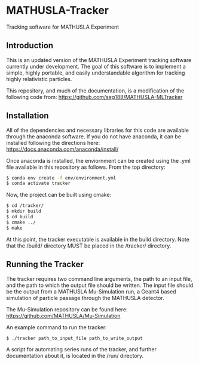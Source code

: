 # MATHUSLA-Tracker
Tracking software for MATHUSLA Experiment

## Introduction
This is an updated version of the MATHUSLA Experiment tracking software currently under development. The goal of this software is to implement a simple, highly portable, and easily understandable algorithm for tracking highly relativistic particles.

This repository, and much of the documentation, is a modification of the following code from: https://github.com/seg188/MATHUSLA-MLTracker 

## Installation

All of the dependencies and necessary libraries for this code are available through the anaconda software. If you do not have anaconda, it can be installed following the directions here: https://docs.anaconda.com/anaconda/install/

Once anaconda is installed, the enviornment can be created using the .yml file available in this repository as follows. From the top directory:

```bash
$ conda env create -f env/environment.yml
$ conda activate tracker
```

Now, the project can be built using cmake:

```bash
$ cd /tracker/
$ mkdir build
$ cd build
$ cmake ../ 
$ make 
```

At this point, the tracker executable is available in the build directory. Note that the /build/ directory MUST be placed in the /tracker/ directory. 


## Running the Tracker

The tracker requires two command line arguments, the path to an input file, and the path to which the output file should be written. The input file should be the output from a MATHUSLA Mu-Simulation run, a Geant4 based simulation of particle passage through the MATHUSLA detector. 

The Mu-Simulation repository can be found here: https://github.com/MATHUSLA/Mu-Simulation

An example command to run the tracker:

```bash
$ ./tracker path_to_input_file path_to_write_output 
```
A script for automating series runs of the tracker, and further documentation about it, is located in the /run/ directory. 



